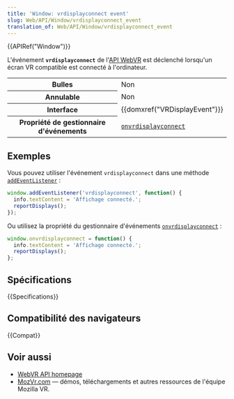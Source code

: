 ```yaml
---
title: 'Window: vrdisplayconnect event'
slug: Web/API/Window/vrdisplayconnect_event
translation_of: Web/API/Window/vrdisplayconnect_event
---
```


{{APIRef("Window")}}

L'événement **`vrdisplayconnect`** de l'[API WebVR](/fr/docs/Web/API/WebVR_API) est déclenché lorsqu'un écran VR compatible est connecté à l'ordinateur.

<table class="properties">
  <tbody>
    <tr>
      <th scope="row">Bulles</th>
      <td>Non</td>
    </tr>
    <tr>
      <th scope="row">Annulable</th>
      <td>Non</td>
    </tr>
    <tr>
      <th scope="row">Interface</th>
      <td>{{domxref("VRDisplayEvent")}}</td>
    </tr>
    <tr>
      <th scope="row">Propriété de gestionnaire d'événements</th>
      <td>
        <code
          ><a href="/en-US/docs/Web/API/Window/onvrdisplayconnect"
            >onvrdisplayconnect</a
          ></code
        >
      </td>
    </tr>
  </tbody>
</table>

## Exemples

Vous pouvez utiliser l'événement `vrdisplayconnect` dans une méthode [`addEventListener`](/fr/docs/Web/API/EventTarget/addEventListener) :

```js
window.addEventListener('vrdisplayconnect', function() {
  info.textContent = 'Affichage connecté.';
  reportDisplays();
});
```

Ou utilisez la propriété du gestionnaire d'événements [`onvrdisplayconnect`](/fr/docs/Web/API/Window/onvrdisplayconnect) :

```js
window.onvrdisplayconnect = function() {
  info.textContent = 'Affichage connecté.';
  reportDisplays();
};
```

## Spécifications

{{Specifications}}

## Compatibilité des navigateurs

{{Compat}}

## Voir aussi

- [WebVR API homepage](/fr/docs/Web/API/WebVR_API)
- [MozVr.com](http://mozvr.com/) — démos, téléchargements et autres ressources de l'équipe Mozilla VR.
